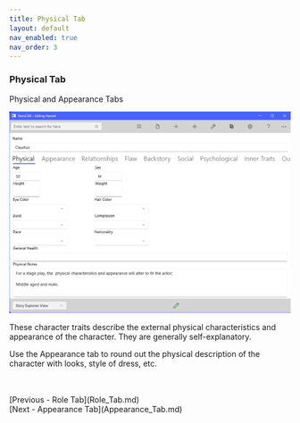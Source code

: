 ```yaml
---
title: Physical Tab
layout: default
nav_enabled: true
nav_order: 3
---
```

### Physical Tab ###
Physical and Appearance Tabs

![](CharPhysTab.png)

These character traits describe the external physical characteristics and appearance of the character.  They are generally self-explanatory.

Use the Appearance tab to round out the physical description of the character with looks, style of dress, etc.


 <br/>
 <br/>
[Previous - Role Tab](Role_Tab.md) <br/>
[Next - Appearance Tab](Appearance_Tab.md) <br/>
